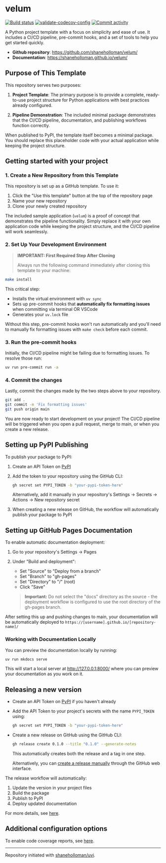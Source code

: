 # velum

[![Build status](https://img.shields.io/github/actions/workflow/status/shaneholloman/velum/main.yml?branch=main)](https://github.com/shaneholloman/velum/actions/workflows/main.yml?query=branch%3Amain)
[![validate-codecov-config](https://github.com/shaneholloman/velum/actions/workflows/validate-codecov-config.yml/badge.svg)](https://github.com/shaneholloman/velum/actions/workflows/validate-codecov-config.yml)
[![Commit activity](https://img.shields.io/github/commit-activity/m/shaneholloman/velum)](https://img.shields.io/github/commit-activity/m/shaneholloman/velum)

A Python project template with a focus on simplicity and ease of use. It includes a CI/CD pipeline, pre-commit hooks, and a set of tools to help you get started quickly.

- **Github repository**: <https://github.com/shaneholloman/velum/>
- **Documentation**: <https://shaneholloman.github.io/velum/>

## Purpose of This Template

This repository serves two purposes:

1. **Project Template**: The primary purpose is to provide a complete, ready-to-use project structure for Python applications with best practices already configured.

2. **Pipeline Demonstration**: The included minimal package demonstrates that the CI/CD pipeline, documentation, and publishing workflows function correctly.

When published to PyPI, the template itself becomes a minimal package. You should replace this placeholder code with your actual application while keeping the project structure.

## Getting started with your project

### 1. Create a New Repository from this Template

This repository is set up as a GitHub template. To use it:

1. Click the "Use this template" button at the top of the repository page
2. Name your new repository
3. Clone your newly created repository

The included sample application (`velum`) is a proof of concept that demonstrates the pipeline functionality. Simply replace it with your own application code while keeping the project structure, and the CI/CD pipeline will work seamlessly.

### 2. Set Up Your Development Environment

> **IMPORTANT: First Required Step After Cloning**
>
> Always run the following command immediately after cloning this template to your machine:

```sh
make install
```

This critical step:

- Installs the virtual environment with `uv sync`
- Sets up pre-commit hooks that **automatically fix formatting issues** when committing via terminal OR VSCode
- Generates your `uv.lock` file

Without this step, pre-commit hooks won't run automatically and you'll need to manually fix formatting issues with `make check` before each commit.

### 3. Run the pre-commit hooks

Initially, the CI/CD pipeline might be failing due to formatting issues. To resolve those run:

```sh
uv run pre-commit run -a
```

### 4. Commit the changes

Lastly, commit the changes made by the two steps above to your repository.

```sh
git add .
git commit -m 'Fix formatting issues'
git push origin main
```

You are now ready to start development on your project!
The CI/CD pipeline will be triggered when you open a pull request, merge to main, or when you create a new release.

## Setting up PyPI Publishing

To publish your package to PyPI:

1. Create an API Token on [PyPI](https://pypi.org/)
2. Add the token to your repository using the GitHub CLI:

   ```sh
   gh secret set PYPI_TOKEN -b "your-pypi-token-here"
   ```

   Alternatively, add it manually in your repository's Settings → Secrets → Actions → New repository secret

3. When creating a new release on GitHub, the workflow will automatically publish your package to PyPI

## Setting up GitHub Pages Documentation

To enable automatic documentation deployment:

1. Go to your repository's Settings → Pages
2. Under "Build and deployment":

   - Set "Source" to "Deploy from a branch"
   - Set "Branch" to "gh-pages"
   - Set "Directory" to "/" (root)
   - Click "Save"

   > **Important:** Do not select the "docs" directory as the source - the deployment workflow is configured to use the root directory of the gh-pages branch.

After setting this up and pushing changes to main, your documentation will be automatically deployed to `https://[username].github.io/[repository-name]/`

### Working with Documentation Locally

You can preview the documentation locally by running:

```sh
uv run mkdocs serve
```

This will start a local server at <http://127.0.0.1:8000/> where you can preview your documentation as you work on it.

## Releasing a new version

- Create an API Token on [PyPI](https://pypi.org/) if you haven't already
- Add the API Token to your project's secrets with the name `PYPI_TOKEN` using:

  ```sh
  gh secret set PYPI_TOKEN -b "your-pypi-token-here"
  ```

- Create a new release on GitHub using the GitHub CLI:

  ```sh
  gh release create 0.1.0 --title "0.1.0" --generate-notes
  ```

  This automatically creates both the release and a tag in one step.

  Alternatively, you can [create a release manually](https://github.com/shaneholloman/velum/releases/new) through the GitHub web interface.

The release workflow will automatically:

1. Update the version in your project files
2. Build the package
3. Publish to PyPI
4. Deploy updated documentation

For more details, see [here](https://shaneholloman.github.io/uvi/features/cicd/#how-to-trigger-a-release).

## Additional configuration options

To enable code coverage reports, see [here](https://shaneholloman.github.io/uvi/features/codecov/).

---

Repository initiated with [shaneholloman/uvi](https://github.com/shaneholloman/uvi).
